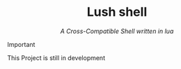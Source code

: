 <h1 align="center">
  Lush shell
</h1>
<div align="center">
<em> A Cross-Compatible Shell written in lua </em>
</div>

> [!IMPORTANT]
> This Project is still in development
